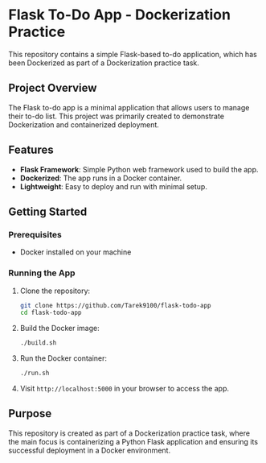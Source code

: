 # Flask To-Do App - Dockerization Practice

This repository contains a simple Flask-based to-do application, which has been Dockerized as part of a Dockerization practice task.

## Project Overview

The Flask to-do app is a minimal application that allows users to manage their to-do list. This project was primarily created to demonstrate Dockerization and containerized deployment.

## Features

- **Flask Framework**: Simple Python web framework used to build the app.
- **Dockerized**: The app runs in a Docker container.
- **Lightweight**: Easy to deploy and run with minimal setup.

## Getting Started

### Prerequisites

- Docker installed on your machine

### Running the App

1. Clone the repository:
    ```bash
    git clone https://github.com/Tarek9100/flask-todo-app
    cd flask-todo-app
    ```

2. Build the Docker image:
    ```bash
    ./build.sh
    ```

3. Run the Docker container:
    ```bash
    ./run.sh
    ```

4. Visit `http://localhost:5000` in your browser to access the app.

## Purpose

This repository is created as part of a Dockerization practice task, where the main focus is containerizing a Python Flask application and ensuring its successful deployment in a Docker environment.


